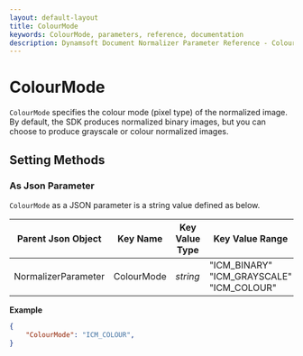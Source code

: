 ```yaml
---
layout: default-layout
title: ColourMode
keywords: ColourMode, parameters, reference, documentation
description: Dynamsoft Document Normalizer Parameter Reference - ColourMode
---
```


# ColourMode

`ColourMode` specifies the colour mode (pixel type) of the normalized image. By default, the SDK produces normalized binary images, but you can choose to produce grayscale or colour normalized images.

## Setting Methods

### As Json Parameter

`ColourMode` as a JSON parameter is a string value defined as below.

| Parent Json Object | Key Name | Key Value Type | Key Value Range | Key Default Value |
| ------------------ | -------- | -------------- | ----------- | ------------- |
| NormalizerParameter | ColourMode | *string* | "ICM_BINARY"<br>"ICM_GRAYSCALE"<br>"ICM_COLOUR" | "ICM_BINARY" |

**Example**

```json
{
    "ColourMode": "ICM_COLOUR",
}
```
